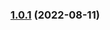 ### [1.0.1](https://github.com/jayrchamp/adonis-lucid-snake-case/compare/v1.0.0...v1.0.1) (2022-08-11)


